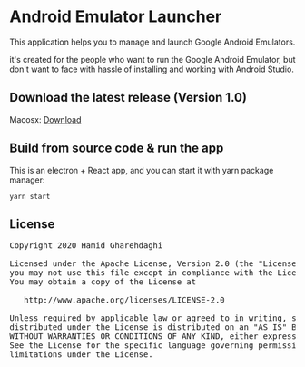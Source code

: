 # Android Emulator Launcher
This application helps you to manage and launch Google Android Emulators.

it's created for the people who want to run the Google Android Emulator, but don't want to face with hassle of installing and working with Android Studio.


## Download the latest release (Version 1.0)
Macosx: [Download](https://github.com/hamidness/AndroidEmulatorLauncher/releases/download/v1.0/android-emu-launcher-darwin-x64-1.0.0.zip)

## Build from source code & run the app
This is an electron + React app, and you can start it with yarn package manager:

`yarn start`

## License
<pre>
Copyright 2020 Hamid Gharehdaghi

Licensed under the Apache License, Version 2.0 (the "License");
you may not use this file except in compliance with the License.
You may obtain a copy of the License at

   http://www.apache.org/licenses/LICENSE-2.0

Unless required by applicable law or agreed to in writing, software
distributed under the License is distributed on an "AS IS" BASIS,
WITHOUT WARRANTIES OR CONDITIONS OF ANY KIND, either express or implied.
See the License for the specific language governing permissions and
limitations under the License.
</pre>
